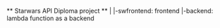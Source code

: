 ** Starwars API Diploma project **
|
|-swfrontend: frontend
|-backend: lambda function as a backend
